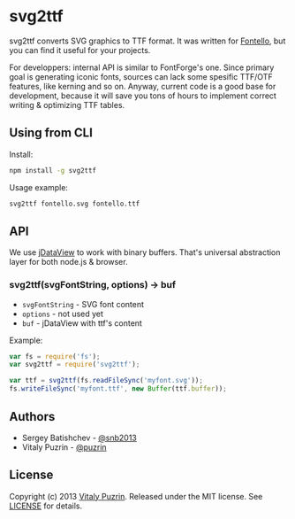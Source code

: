 svg2ttf
========

svg2ttf converts SVG graphics to TTF format. It was written for
[Fontello](http://fontello.com), but you can find it useful for your projects.

For developpers: internal API is similar to FontForge's one. Since primary goal
is generating iconic fonts, sources can lack some spesific TTF/OTF features,
like kerning and so on. Anyway, current code is a good base for development,
because it will save you tons of hours to implement correct writing & optimizing
TTF tables.


Using from CLI
----------------

Install:

``` bash
npm install -g svg2ttf
```

Usage example:

``` bash
svg2ttf fontello.svg fontello.ttf
```

API
---

We use [jDataView](https://github.com/jDataView/jDataView) to work with binary buffers.
That's universal abstraction layer for both node.js & browser.

### svg2ttf(svgFontString, options) -> buf

- `svgFontString` - SVG font content
- `options` - not used yet
- `buf` - jDataView with ttf's content

Example:

``` javascript
var fs = require('fs');
var svg2ttf = require('svg2ttf');

var ttf = svg2ttf(fs.readFileSync('myfont.svg'));
fs.writeFileSync('myfont.ttf', new Buffer(ttf.buffer));
```

Authors
-------

* Sergey Batishchev - [@snb2013](https://github.com/snb2013)
* Vitaly Puzrin - [@puzrin](https://github.com/puzrin)


License
-------

Copyright (c) 2013 [Vitaly Puzrin](https://github.com/puzrin).
Released under the MIT license. See
[LICENSE](https://github.com/nodeca/svg2ttf/blob/master/LICENSE) for details.

